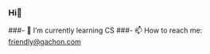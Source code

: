 ### Hi👋
###- 🌱 I’m currently learning CS
###- 📫 How to reach me: friendly@gachon.com

<!--
**suhhyeju/suhhyeju** is a ✨ _special_ ✨ repository because its `README.md` (this file) appears on your GitHub profile.

Here are some ideas to get you started:


-->

